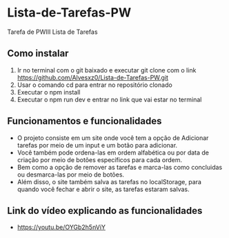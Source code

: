 # Lista-de-Tarefas-PW
Tarefa de PWIII Lista de Tarefas

## Como instalar
1. Ir no terminal com o git baixado e executar git clone com o link https://github.com/Alvesxz0/Lista-de-Tarefas-PW.git
2. Usar o comando cd para entrar no repositório clonado
3. Executar o npm install
4. Executar o npm run dev e entrar no link que vai estar no terminal

## Funcionamentos e funcionalidades
- O projeto consiste em um site onde você tem a opção de Adicionar tarefas por meio de um input e um botão para adicionar.
- Você também pode ordena-las em ordem alfabética ou por data de criação por meio de botões específicos para cada ordem.
- Bem como a opção de remover as tarefas e marca-las como concluidas ou desmarca-las por meio de botões.
- Além disso, o site também salva as tarefas no localStorage, para quando você fechar e abrir o site, as tarefas estaram salvas.

## Link do vídeo explicando as funcionalidades
- https://youtu.be/OYGb2h5nViY

